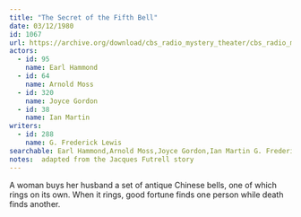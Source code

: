 ```yaml
---
title: "The Secret of the Fifth Bell"
date: 03/12/1980
id: 1067
url: https://archive.org/download/cbs_radio_mystery_theater/cbs_radio_mystery_theater-1051-1100.zip/cbs_radio_mystery_theater-1051-1100%2Fcbsrmt_1067_the_secret_of_the_fifth_bell.mp3
actors:  
  - id: 95
    name: Earl Hammond  
  - id: 64
    name: Arnold Moss  
  - id: 320
    name: Joyce Gordon  
  - id: 38
    name: Ian Martin
writers:  
  - id: 288
    name: G. Frederick Lewis
searchable: Earl Hammond,Arnold Moss,Joyce Gordon,Ian Martin G. Frederick Lewis
notes:  adapted from the Jacques Futrell story
---
```

A woman buys her husband a set of antique Chinese bells, one of which rings on its own. When it rings, good fortune finds one person while death finds another.